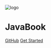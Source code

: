 ![logo](https://docsify.js.org/_media/icon.svg)

# JavaBook



[GitHub](https://github.com/hangseng/JavaBook)
[Get Started](/?id=java)


